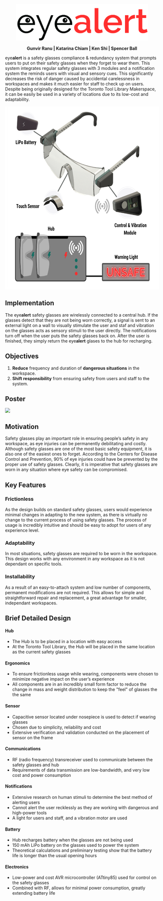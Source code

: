 
<p align="center">
  <img src="Images/eyealert-logo.png" height=120>
</p>

<p align="center">
  <b> Gunvir Ranu | Katarina Chiam | Ken Shi | Spencer Ball </b>
</p>

eye**alert** is a safety glasses compliance & redundancy system that prompts users to put on their safety glasses when they forget to wear them. This system integrates regular safety glasses with 3 modules and a notification system the reminds users with visual and sensory cues. This significantly decreases the risk of danger caused by accidental carelessness in workspaces and makes it much easier for staff to check up on users. Despite being originally designed for the Toronto Tool Library Makerspace, it can be easily be used in a variety of locations due to its low-cost and adaptability.

<p align="center">
  <img src="Images/glasses.png" height=600>
</p>

## Implementation
The eye**alert** safety glasses are wirelessly connected to a central hub. If the glasses detect that they are not being worn correctly, a signal is sent to an external light on a wall to visually stimulate the user and staf and vibration on the glasses acts as sensory stimuli to the user directly. The notifications turn off when the user puts the safety glasses back on. After the user is finished, they simply return the eye**alert** glases to the hub for recharging.

## Objectives
1. **Reduce** frequency and duration of **dangerous situations** in the workspace.
2. **Shift responsibility** from ensuring safety from users and staff to the system.

## Poster
![](Images/poster.png)

## Motivation
Safety glasses play an important role in ensuring people’s safety in any workspace, as eye injuries can be permanently debilitating and costly. Although safety glasses are one of the most basic safety equipment, it is also one of the easiest ones to forget. According to the Centers for Disease Control and Prevention, 90% of eye injuries could have be prevented by the proper use of safety glasses. Clearly, it is imperative that safety glasses are worn in any situation where eye safety can be compromised.

## Key Features

### Frictionless
As the design builds on standard safety glasses, users would experience minimal changes in adapting to the new system, as there is virtually no change to the current process of using safety glasses. The process of usage is incredibly intuitive and should be easy to adopt for users of any experience level.

### Adaptability
In most situations, safety glasses are required to be worn in the workspace. This design works with any environment in any workspace as it is not dependant on specific tools.

### Installability
As a result of an easy-to-attach system and low number of components, permanent modifications are not required. This allows for simple and straightforward repair and replacement, a great advantage for smaller, independant workspaces.

## Brief Detailed Design

#### Hub
* The Hub is to be placed in a location with easy access
* At the Toronto Tool Library, the Hub will be placed in the same location as the current safety glasses

#### Ergonomics
* To ensure frictionless usage while wearing, components were chosen to minimize negative impact on the user’s experience
* All components are in an incredibly small form factor to reduce the change in mass and weight distribution to keep the "feel" of glasses the the same

#### Sensor
* Capacitive sensor located under nosepiece is used to detect if wearing glasses
* Chosen due to simplicity, reliability and cost
* Extensive verification and validation conducted on the placement of sensor on the frame

#### Communications
* RF (radio frequency) transreceiver used to communicate between the safety glasses and hub
* Requirements of data transmission are low-bandwidth, and very low cost and power consumption

#### Notifications
* Extensive research on human stimuli to determine the best method of alerting users
* Cannot alert the user recklessly as they are working with dangerous and high-power tools
* A light for users and staff, and a vibration motor are used

#### Battery
* Hub recharges battery when the glasses are not being used
* 150 mAh LiPo battery on the glasses used to power the system
* Theoretical calculations and preliminary testing show that the battery life is longer than the usual opening hours

#### Electronics
* Low-power and cost AVR microcontroller (ATtiny85) used for control on the safety glasses
* Combined with RF, allows for minimal power consumption, greatly extending battery life
